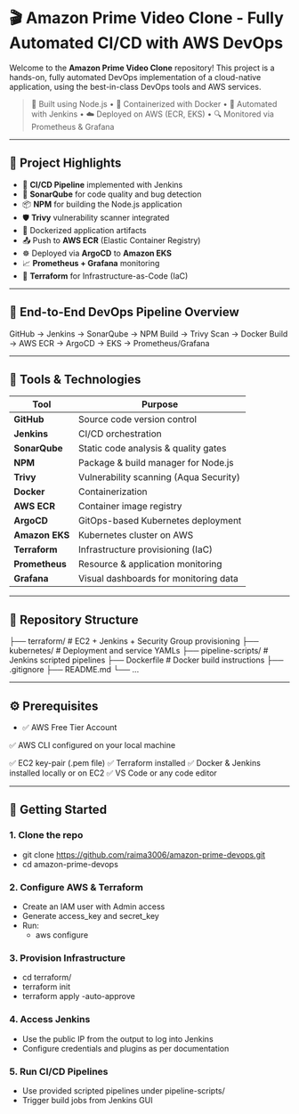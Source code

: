 # 🎬 Amazon Prime Video Clone - Fully Automated CI/CD with AWS DevOps

Welcome to the **Amazon Prime Video Clone** repository! This project is a hands-on, fully automated DevOps implementation of a cloud-native application, using the best-in-class DevOps tools and AWS services.

> 🔧 Built using Node.js • 🐳 Containerized with Docker • 🚀 Automated with Jenkins • ☁️ Deployed on AWS (ECR, EKS) • 🔍 Monitored via Prometheus & Grafana

---

## 📌 Project Highlights

- 🚀 **CI/CD Pipeline** implemented with Jenkins
- 🧪 **SonarQube** for code quality and bug detection
- 📦 **NPM** for building the Node.js application
- 🛡️ **Trivy** vulnerability scanner integrated
- 🐳 Dockerized application artifacts
- 📤 Push to **AWS ECR** (Elastic Container Registry)
- ☸️ Deployed via **ArgoCD** to **Amazon EKS**
- 📈 **Prometheus + Grafana** monitoring
- 🔧 **Terraform** for Infrastructure-as-Code (IaC)

---

## 🔁 End-to-End DevOps Pipeline Overview


GitHub → Jenkins → SonarQube → NPM Build → Trivy Scan → Docker Build → AWS ECR → ArgoCD → EKS → Prometheus/Grafana

---

## 🔨 Tools & Technologies
| Tool           | Purpose                                |
| -------------- | -------------------------------------- |
| **GitHub**     | Source code version control            |
| **Jenkins**    | CI/CD orchestration                    |
| **SonarQube**  | Static code analysis & quality gates   |
| **NPM**        | Package & build manager for Node.js    |
| **Trivy**      | Vulnerability scanning (Aqua Security) |
| **Docker**     | Containerization                       |
| **AWS ECR**    | Container image registry               |
| **ArgoCD**     | GitOps-based Kubernetes deployment     |
| **Amazon EKS** | Kubernetes cluster on AWS              |
| **Terraform**  | Infrastructure provisioning (IaC)      |
| **Prometheus** | Resource & application monitoring      |
| **Grafana**    | Visual dashboards for monitoring data  |


---

## 📂 Repository Structure
├── terraform/              # EC2 + Jenkins + Security Group provisioning
├── kubernetes/             # Deployment and service YAMLs
├── pipeline-scripts/       # Jenkins scripted pipelines
├── Dockerfile              # Docker build instructions
├── .gitignore
├── README.md
└── ...

---

## ⚙️ Prerequisites
- ✅ AWS Free Tier Account

✅ AWS CLI configured on your local machine

✅ EC2 key-pair (.pem file)
✅ Terraform installed
✅ Docker & Jenkins installed locally or on EC2
✅ VS Code or any code editor

---

## 🚀 Getting Started
### 1. Clone the repo
- git clone https://github.com/raima3006/amazon-prime-devops.git
- cd amazon-prime-devops

### 2. Configure AWS & Terraform
- Create an IAM user with Admin access
- Generate access_key and secret_key
- Run:
  - aws configure

### 3. Provision Infrastructure
- cd terraform/
- terraform init
- terraform apply -auto-approve

### 4. Access Jenkins
- Use the public IP from the output to log into Jenkins
- Configure credentials and plugins as per documentation

### 5. Run CI/CD Pipelines
- Use provided scripted pipelines under pipeline-scripts/
- Trigger build jobs from Jenkins GUI














